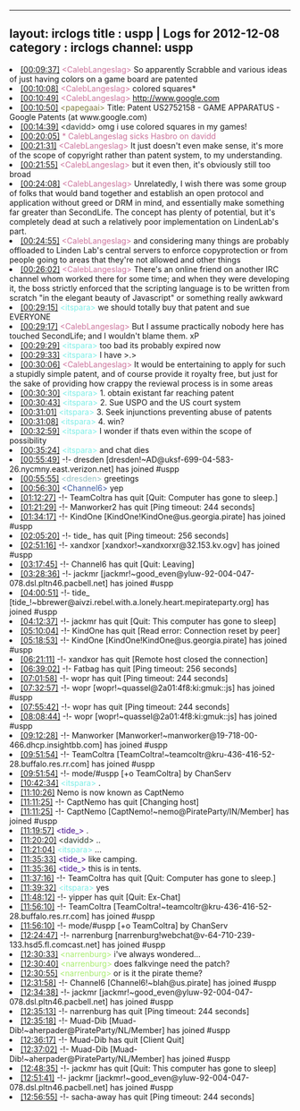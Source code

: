 
---
layout: irclogs
title : uspp | Logs for 2012-12-08
category : irclogs
channel: uspp
---
<li class="logitem"><a href="#00:09:37" name="00:09:37" class="time">[00:09:37]</a> <span class="person" style="color:#cc749c">&lt;CalebLangeslag&gt;</span> So apparently Scrabble and various ideas of just having colors on a game board are patented </li>
<li class="logitem"><a href="#00:10:08" name="00:10:08" class="time">[00:10:08]</a> <span class="person" style="color:#cc749c">&lt;CalebLangeslag&gt;</span> colored squares* </li>
<li class="logitem"><a href="#00:10:49" name="00:10:49" class="time">[00:10:49]</a> <span class="person" style="color:#cc749c">&lt;CalebLangeslag&gt;</span> <a href="http://www.google.com/patents/US2752158" target="_blank">http://www.google.com</a> </li>
<li class="logitem"><a href="#00:10:50" name="00:10:50" class="time">[00:10:50]</a> <span class="person" style="color:#817e41">&lt;papegaai&gt;</span> Title: Patent US2752158 - GAME APPARATUS - Google Patents (at www.google.com) </li>
<li class="logitem"><a href="#00:14:39" name="00:14:39" class="time">[00:14:39]</a> <span class="person" style="color:#2d3f2f">&lt;davidd&gt;</span> omg i use colored squares in my games! </li>
<li class="logitem"><a href="#00:20:05" name="00:20:05" class="time">[00:20:05]</a> <span class="person" style="color:#cc749c">* CalebLangeslag sicks Hasbro on davidd</span> </li>
<li class="logitem"><a href="#00:21:31" name="00:21:31" class="time">[00:21:31]</a> <span class="person" style="color:#cc749c">&lt;CalebLangeslag&gt;</span> It just doesn't even make sense, it's more of the scope of copyright rather than patent system, to my understanding. </li>
<li class="logitem"><a href="#00:21:55" name="00:21:55" class="time">[00:21:55]</a> <span class="person" style="color:#cc749c">&lt;CalebLangeslag&gt;</span> but it even then, it's obviously still too broad </li>
<li class="logitem"><a href="#00:24:08" name="00:24:08" class="time">[00:24:08]</a> <span class="person" style="color:#cc749c">&lt;CalebLangeslag&gt;</span> Unrelatedly, I wish there was some group of folks that would band together and establish an open protocol and application without greed or DRM in mind, and essentially make something far greater than SecondLife. The concept has plenty of potential, but it's completely dead at such a relatively poor implementation on LindenLab's part. </li>
<li class="logitem"><a href="#00:24:55" name="00:24:55" class="time">[00:24:55]</a> <span class="person" style="color:#cc749c">&lt;CalebLangeslag&gt;</span> and considering many things are probably offloaded to Linden Lab's central servers to enforce copyprotection or from people going to areas that they're not allowed and other things </li>
<li class="logitem"><a href="#00:26:02" name="00:26:02" class="time">[00:26:02]</a> <span class="person" style="color:#cc749c">&lt;CalebLangeslag&gt;</span> There's an online friend on another IRC channel whom worked there for some time; and when they were developing it, the boss strictly enforced that the scripting language is to be written from scratch "in the elegant beauty of Javascript" or something really awkward </li>
<li class="logitem"><a href="#00:29:15" name="00:29:15" class="time">[00:29:15]</a> <span class="person" style="color:#7deee6">&lt;itspara&gt;</span> we should totally buy that patent and sue EVERYONE </li>
<li class="logitem"><a href="#00:29:17" name="00:29:17" class="time">[00:29:17]</a> <span class="person" style="color:#cc749c">&lt;CalebLangeslag&gt;</span> But I assume practically nobody here has touched SecondLife; and I wouldn't blame them. xP </li>
<li class="logitem"><a href="#00:29:29" name="00:29:29" class="time">[00:29:29]</a> <span class="person" style="color:#7deee6">&lt;itspara&gt;</span> too bad its probably expired now </li>
<li class="logitem"><a href="#00:29:33" name="00:29:33" class="time">[00:29:33]</a> <span class="person" style="color:#7deee6">&lt;itspara&gt;</span> I have &gt;.&gt; </li>
<li class="logitem"><a href="#00:30:06" name="00:30:06" class="time">[00:30:06]</a> <span class="person" style="color:#cc749c">&lt;CalebLangeslag&gt;</span> It would be entertaining to apply for such a stupidly simple patent, and of course provide it royalty free, but just for the sake of providing how crappy the reviewal process is in some areas </li>
<li class="logitem"><a href="#00:30:30" name="00:30:30" class="time">[00:30:30]</a> <span class="person" style="color:#7deee6">&lt;itspara&gt;</span> 1. obtain existant far reaching patent </li>
<li class="logitem"><a href="#00:30:43" name="00:30:43" class="time">[00:30:43]</a> <span class="person" style="color:#7deee6">&lt;itspara&gt;</span> 2. Sue USPO and the US court system </li>
<li class="logitem"><a href="#00:31:01" name="00:31:01" class="time">[00:31:01]</a> <span class="person" style="color:#7deee6">&lt;itspara&gt;</span> 3. Seek injunctions preventing abuse of patents </li>
<li class="logitem"><a href="#00:31:08" name="00:31:08" class="time">[00:31:08]</a> <span class="person" style="color:#7deee6">&lt;itspara&gt;</span> 4. win? </li>
<li class="logitem"><a href="#00:32:59" name="00:32:59" class="time">[00:32:59]</a> <span class="person" style="color:#7deee6">&lt;itspara&gt;</span> I wonder if thats even within the scope of possibility  </li>
<li class="logitem"><a href="#00:35:24" name="00:35:24" class="time">[00:35:24]</a> <span class="person" style="color:#7deee6">&lt;itspara&gt;</span> and chat dies </li>
<li class="logitem"><a href="#00:55:49" name="00:55:49" class="time">[00:55:49]</a> -!- <span class="join">dresden</span> [dresden!~AD@uksf-699-04-583-26.nycmny.east.verizon.net] has joined #uspp </li>
<li class="logitem"><a href="#00:55:55" name="00:55:55" class="time">[00:55:55]</a> <span class="person" style="color:#90bebd">&lt;dresden&gt;</span> greetings </li>
<li class="logitem"><a href="#00:56:30" name="00:56:30" class="time">[00:56:30]</a> <span class="person" style="color:#3d5ba0">&lt;Channel6&gt;</span> yep </li>
<li class="logitem"><a href="#01:12:27" name="01:12:27" class="time">[01:12:27]</a> -!- <span class="quit">TeamColtra</span> has quit [Quit: Computer has gone to sleep.] </li>
<li class="logitem"><a href="#01:21:29" name="01:21:29" class="time">[01:21:29]</a> -!- <span class="quit">Manworker2</span> has quit [Ping timeout: 244 seconds] </li>
<li class="logitem"><a href="#01:34:17" name="01:34:17" class="time">[01:34:17]</a> -!- <span class="join">KindOne</span> [KindOne!KindOne@us.georgia.pirate] has joined #uspp </li>
<li class="logitem"><a href="#02:05:20" name="02:05:20" class="time">[02:05:20]</a> -!- <span class="quit">tide_</span> has quit [Ping timeout: 256 seconds] </li>
<li class="logitem"><a href="#02:51:16" name="02:51:16" class="time">[02:51:16]</a> -!- <span class="join">xandxor</span> [xandxor!~xandxorxr@32.153.kv.ogv] has joined #uspp </li>
<li class="logitem"><a href="#03:17:45" name="03:17:45" class="time">[03:17:45]</a> -!- <span class="quit">Channel6</span> has quit [Quit: Leaving] </li>
<li class="logitem"><a href="#03:28:36" name="03:28:36" class="time">[03:28:36]</a> -!- <span class="join">jackmr</span> [jackmr!~good_even@yluw-92-004-047-078.dsl.pltn46.pacbell.net] has joined #uspp </li>
<li class="logitem"><a href="#04:00:51" name="04:00:51" class="time">[04:00:51]</a> -!- <span class="join">tide_</span> [tide_!~bbrewer@aivzi.rebel.with.a.lonely.heart.mepirateparty.org] has joined #uspp </li>
<li class="logitem"><a href="#04:12:37" name="04:12:37" class="time">[04:12:37]</a> -!- <span class="quit">jackmr</span> has quit [Quit: This computer has gone to sleep] </li>
<li class="logitem"><a href="#05:10:04" name="05:10:04" class="time">[05:10:04]</a> -!- <span class="quit">KindOne</span> has quit [Read error: Connection reset by peer] </li>
<li class="logitem"><a href="#05:18:53" name="05:18:53" class="time">[05:18:53]</a> -!- <span class="join">KindOne</span> [KindOne!KindOne@us.georgia.pirate] has joined #uspp </li>
<li class="logitem"><a href="#06:21:11" name="06:21:11" class="time">[06:21:11]</a> -!- <span class="quit">xandxor</span> has quit [Remote host closed the connection] </li>
<li class="logitem"><a href="#06:39:02" name="06:39:02" class="time">[06:39:02]</a> -!- <span class="quit">Fatbag</span> has quit [Ping timeout: 256 seconds] </li>
<li class="logitem"><a href="#07:01:58" name="07:01:58" class="time">[07:01:58]</a> -!- <span class="quit">wopr</span> has quit [Ping timeout: 244 seconds] </li>
<li class="logitem"><a href="#07:32:57" name="07:32:57" class="time">[07:32:57]</a> -!- <span class="join">wopr</span> [wopr!~quassel@2a01:4f8:ki:gmuk::js] has joined #uspp </li>
<li class="logitem"><a href="#07:55:42" name="07:55:42" class="time">[07:55:42]</a> -!- <span class="quit">wopr</span> has quit [Ping timeout: 244 seconds] </li>
<li class="logitem"><a href="#08:08:44" name="08:08:44" class="time">[08:08:44]</a> -!- <span class="join">wopr</span> [wopr!~quassel@2a01:4f8:ki:gmuk::js] has joined #uspp </li>
<li class="logitem"><a href="#09:12:28" name="09:12:28" class="time">[09:12:28]</a> -!- <span class="join">Manworker</span> [Manworker!~manworker@19-718-00-466.dhcp.insightbb.com] has joined #uspp </li>
<li class="logitem"><a href="#09:51:54" name="09:51:54" class="time">[09:51:54]</a> -!- <span class="join">TeamColtra</span> [TeamColtra!~teamcoltr@kru-436-416-52-28.buffalo.res.rr.com] has joined #uspp </li>
<li class="logitem"><a href="#09:51:54" name="09:51:54" class="time">[09:51:54]</a> -!- mode/<span class="mode">#uspp</span> [+o TeamColtra] by ChanServ </li>
<li class="logitem"><a href="#10:42:34" name="10:42:34" class="time">[10:42:34]</a> <span class="person" style="color:#7deee6">&lt;itspara&gt;</span> . </li>
<li class="logitem"><a href="#11:10:26" name="11:10:26" class="time">[11:10:26]</a> <span class="nick">Nemo</span> is now known as <span class="nick">CaptNemo</span> </li>
<li class="logitem"><a href="#11:11:25" name="11:11:25" class="time">[11:11:25]</a> -!- <span class="quit">CaptNemo</span> has quit [Changing host] </li>
<li class="logitem"><a href="#11:11:25" name="11:11:25" class="time">[11:11:25]</a> -!- <span class="join">CaptNemo</span> [CaptNemo!~nemo@PirateParty/IN/Member] has joined #uspp </li>
<li class="logitem"><a href="#11:19:57" name="11:19:57" class="time">[11:19:57]</a> <span class="person" style="color:#42078b">&lt;tide_&gt;</span> . </li>
<li class="logitem"><a href="#11:20:20" name="11:20:20" class="time">[11:20:20]</a> <span class="person" style="color:#2d3f2f">&lt;davidd&gt;</span> .. </li>
<li class="logitem"><a href="#11:21:04" name="11:21:04" class="time">[11:21:04]</a> <span class="person" style="color:#7deee6">&lt;itspara&gt;</span> ... </li>
<li class="logitem"><a href="#11:35:33" name="11:35:33" class="time">[11:35:33]</a> <span class="person" style="color:#42078b">&lt;tide_&gt;</span> like camping. </li>
<li class="logitem"><a href="#11:35:36" name="11:35:36" class="time">[11:35:36]</a> <span class="person" style="color:#42078b">&lt;tide_&gt;</span> this is in tents. </li>
<li class="logitem"><a href="#11:37:16" name="11:37:16" class="time">[11:37:16]</a> -!- <span class="quit">TeamColtra</span> has quit [Quit: Computer has gone to sleep.] </li>
<li class="logitem"><a href="#11:39:32" name="11:39:32" class="time">[11:39:32]</a> <span class="person" style="color:#7deee6">&lt;itspara&gt;</span> yes </li>
<li class="logitem"><a href="#11:48:12" name="11:48:12" class="time">[11:48:12]</a> -!- <span class="quit">yipper</span> has quit [Quit: Ex-Chat] </li>
<li class="logitem"><a href="#11:56:10" name="11:56:10" class="time">[11:56:10]</a> -!- <span class="join">TeamColtra</span> [TeamColtra!~teamcoltr@kru-436-416-52-28.buffalo.res.rr.com] has joined #uspp </li>
<li class="logitem"><a href="#11:56:10" name="11:56:10" class="time">[11:56:10]</a> -!- mode/<span class="mode">#uspp</span> [+o TeamColtra] by ChanServ </li>
<li class="logitem"><a href="#12:24:47" name="12:24:47" class="time">[12:24:47]</a> -!- <span class="join">narrenburg</span> [narrenburg!webchat@v-64-710-239-133.hsd5.fl.comcast.net] has joined #uspp </li>
<li class="logitem"><a href="#12:30:33" name="12:30:33" class="time">[12:30:33]</a> <span class="person" style="color:#a8ec6e">&lt;narrenburg&gt;</span> i've always wondered... </li>
<li class="logitem"><a href="#12:30:40" name="12:30:40" class="time">[12:30:40]</a> <span class="person" style="color:#a8ec6e">&lt;narrenburg&gt;</span> does falkvinge need the patch? </li>
<li class="logitem"><a href="#12:30:55" name="12:30:55" class="time">[12:30:55]</a> <span class="person" style="color:#a8ec6e">&lt;narrenburg&gt;</span> or is it the pirate theme? </li>
<li class="logitem"><a href="#12:31:58" name="12:31:58" class="time">[12:31:58]</a> -!- <span class="join">Channel6</span> [Channel6!~blah@us.pirate] has joined #uspp </li>
<li class="logitem"><a href="#12:34:38" name="12:34:38" class="time">[12:34:38]</a> -!- <span class="join">jackmr</span> [jackmr!~good_even@yluw-92-004-047-078.dsl.pltn46.pacbell.net] has joined #uspp </li>
<li class="logitem"><a href="#12:35:13" name="12:35:13" class="time">[12:35:13]</a> -!- <span class="quit">narrenburg</span> has quit [Ping timeout: 244 seconds] </li>
<li class="logitem"><a href="#12:35:18" name="12:35:18" class="time">[12:35:18]</a> -!- <span class="join">Muad-Dib</span> [Muad-Dib!~aherpader@PirateParty/NL/Member] has joined #uspp </li>
<li class="logitem"><a href="#12:36:17" name="12:36:17" class="time">[12:36:17]</a> -!- <span class="quit">Muad-Dib</span> has quit [Client Quit] </li>
<li class="logitem"><a href="#12:37:02" name="12:37:02" class="time">[12:37:02]</a> -!- <span class="join">Muad-Dib</span> [Muad-Dib!~aherpader@PirateParty/NL/Member] has joined #uspp </li>
<li class="logitem"><a href="#12:48:35" name="12:48:35" class="time">[12:48:35]</a> -!- <span class="quit">jackmr</span> has quit [Quit: This computer has gone to sleep] </li>
<li class="logitem"><a href="#12:51:41" name="12:51:41" class="time">[12:51:41]</a> -!- <span class="join">jackmr</span> [jackmr!~good_even@yluw-92-004-047-078.dsl.pltn46.pacbell.net] has joined #uspp </li>
<li class="logitem"><a href="#12:56:55" name="12:56:55" class="time">[12:56:55]</a> -!- <span class="quit">sacha-away</span> has quit [Ping timeout: 244 seconds] </li>


